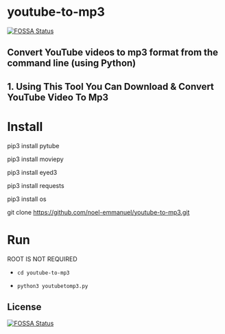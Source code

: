 # youtube-to-mp3
[![FOSSA Status](https://app.fossa.io/api/projects/git%2Bgithub.com%2FSuvarneshKM%2Fyoutube-to-mp3.svg?type=shield)](https://app.fossa.io/projects/git%2Bgithub.com%2FSuvarneshKM%2Fyoutube-to-mp3?ref=badge_shield)

## Convert YouTube videos to mp3 format from the command line (using Python)
## 1. Using This Tool You Can Download & Convert YouTube Video To Mp3

# Install

pip3 install pytube

pip3 install moviepy

pip3 install eyed3

pip3 install requests

pip3 install os

git clone https://github.com/noel-emmanuel/youtube-to-mp3.git

# Run
ROOT IS NOT REQUIRED 

* `cd youtube-to-mp3`

* `python3 youtubetomp3.py`




## License
[![FOSSA Status](https://app.fossa.io/api/projects/git%2Bgithub.com%2FSuvarneshKM%2Fyoutube-to-mp3.svg?type=large)](https://app.fossa.io/projects/git%2Bgithub.com%2FSuvarneshKM%2Fyoutube-to-mp3?ref=badge_large)
